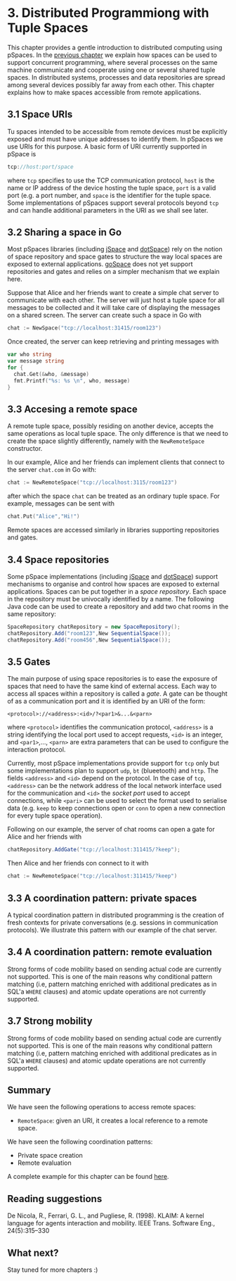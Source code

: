 # 3. Distributed Programmiong with Tuple Spaces

This chapter provides a gentle introduction to distributed computing using pSpaces. In the [previous chapter](tutorial-concurrent-programming.md) we explain how spaces can be used to support concurrent programming, where several processes on the same machine communicate and cooperate using one or several shared tuple spaces. In distributed systems, processes and data repositories are spread among several devices possibly far away from each other. This chapter explains how to make spaces accessible from remote applications.

## 3.1 Space URIs

Tu spaces intended to be accessible from remote devices must be explicitly exposed and must have unique addresses to identify them. In pSpaces we use URIs for this purpose. A basic form of URI currently supported in pSpace is

```go
tcp://host:port/space
```
where `tcp` specifies to use the TCP communication protocol, `host` is the name or IP address of the device hosting the tuple space, `port` is a valid port (e.g. a port number, and `space` is the identifier for the tuple space. Some implementations of pSpaces support several protocols beyond `tcp` and can handle additional parameters in the URI as we shall see later.

## 3.2 Sharing a space in Go

Most pSpaces libraries (including [jSpace](https://github.com/pSpaces/jSpace) and [dotSpace](https://github.com/pSpaces/dotSpace)) rely on the notion of space repository and space gates to structure the way local spaces are exposed to external applications. [goSpace](https://github.com/pSpaces/goSpace) does not yet support repositories and gates and relies on a simpler mechanism that we explain here.

Suppose that Alice and her friends want to create a simple chat server to communicate with each other. The server will just host a tuple space for all messages to be collected and it will take care of displaying the messages on a shared screen. The server can create such a space in Go with

```go
chat := NewSpace("tcp://localhost:31415/room123")
```

Once created, the server can keep retrieving and printing messages with

```go
var who string
var message string
for {
  chat.Get(&who, &message)
  fmt.Printf("%s: %s \n", who, message)
}
```

## 3.3 Accesing a remote space

A remote tuple space, possibly residing on another device, accepts the same operations as local tuple space. The only difference is that we need to create the space slightly differently, namely with the `NewRemoteSpace` constructor.

In our example, Alice and her friends can implement clients that connect to the server `chat.com` in Go with:

```go
chat := NewRemoteSpace("tcp://localhost:3115/room123")
```

after which the space `chat` can be treated as an ordinary tuple space. For example, messages can be sent with 

```go
chat.Put("Alice","Hi!")
```

Remote spaces are accessed similarly in libraries supporting repositories and gates.

## 3.4 Space repositories
Some pSpace implementations (including [jSpace](https://github.com/pSpaces/jSpace) and [dotSpace](https://github.com/pSpaces/dotSpace)) support mechanisms to organise and control how spaces are exposed to external applications. Spaces can be put together in a *space repository*. Each space in the repository must be univocally identified by a name. The following Java code can be used to create a repository and add two chat rooms in the same repository:

```java
SpaceRepository chatRepository = new SpaceRepository();
chatRepository.Add("room123",New SequentialSpace());
chatRepository.Add("room456",New SequentialSpace());
```

## 3.5 Gates
The main purpose of using space repositories is to ease the exposure of spaces that need to have the same kind of external access. Each way to access all spaces within a repository is called a *gate*. A gate can be thought of as a communication port and it is identified by an URI of the form:

```
<protocol>://<address>:<id>/?<par1>&...&<parn>
```

where `<protocol>` identifies the communication protocol, `<address>` is a string identifying the local port used to accept requests, `<id>` is an integer, and `<par1>`,..., `<parn>` are extra parameters that can be used to configure the interaction protocol.

Currently, most pSpace implementations provide support for `tcp` only but some implementations plan to support `udp`, `bt` (blueetooth) and `http`. The fields `<address>` and `<id>` depend on the protocol.  In the case of `tcp`, `<address>` can be the network address of the local network interface used for the communication and  `<id>` the *socket port* used to accept connections, while ```<pari>``` can be used to select the format used to serialise data (e.g. `keep` to keep connections open or `conn` to open a new connection for every tuple space operation).

Following on our example, the server of chat rooms can open a gate for Alice and her friends with

```java
chatRepository.AddGate("tcp://localhost:311415/?keep");
```

Then Alice and her friends con connect to it with

```go
chat := NewRemoteSpace("tcp://localhost:311415/?keep")
```


## 3.3 A coordination pattern: private spaces

A typical coordination pattern in distributed programming is the creation of fresh contexts for private conversations (e.g. sessions in communication protocols). We illustrate this pattern with our example of the chat server.

## 3.4 A coordination pattern: remote evaluation

Strong forms of code mobility based on sending actual code are currently not supported. This is one of the main reasons why conditional pattern matching (i.e, pattern matching enriched with additional predicates as in SQL'a `WHERE` clauses) and atomic update operations are not currently supported.

## 3.7 Strong mobility

Strong forms of code mobility based on sending actual code are currently not supported. This is one of the main reasons why conditional pattern matching (i.e, pattern matching enriched with additional predicates as in SQL'a `WHERE` clauses) and atomic update operations are not currently supported.

## Summary
 
We have seen the following operations to access remote spaces:
- `RemoteSpace`: given an URI, it creates a local reference to a remote space.

We have seen the following coordination patterns:
- Private space creation
- Remote evaluation

A complete example for this chapter can be found [here](https://github.com/pSpaces/goSpace-examples/blob/master/tutorial/chat-0/main.go).

## Reading suggestions
De Nicola, R., Ferrari, G. L., and Pugliese, R. (1998). KLAIM: A kernel language for agents interaction and mobility. IEEE Trans. Software Eng., 24(5):315–330

## What next?

Stay tuned for more chapters :)

